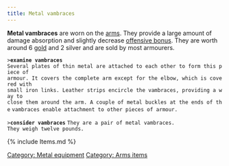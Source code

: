 ```yaml
---
title: Metal vambraces
---
```


**Metal vambraces** are worn on the [arms](arms "wikilink"). They
provide a large amount of damage absorption and slightly decrease
[offensive bonus](offensive_bonus "wikilink"). They are worth around 6
[gold](gold "wikilink") and 2 silver and are sold by most armourers.

`>`**`examine vambraces`**
`Several plates of thin metal are attached to each other to form this piece of`
`armour. It covers the complete arm except for the elbow, which is covered with`
`small iron links. Leather strips encircle the vambraces, providing a way to`
`close them around the arm. A couple of metal buckles at the ends of the`
`vambraces enable attachment to other pieces of armour.`

`>`**`consider vambraces`**
`They are a pair of metal vambraces.`
`They weigh twelve pounds.`

{% include Items.md %}

[Category: Metal equipment](Category:_Metal_equipment "wikilink")
[Category: Arms items](Category:_Arms_items "wikilink")
